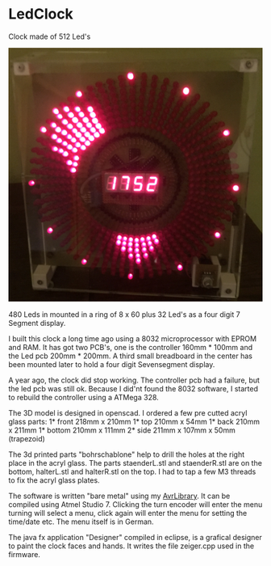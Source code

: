 # LedClock
Clock made of 512 Led's

![Led clock](/images/clock1.png)

480 Leds in mounted in a ring of 8 x 60 plus 32 Led's as a four digit 7 Segment display.

I built this clock a long time ago using a 8032 microprocessor with EPROM and RAM. It has got two PCB's, one is the controller 160mm * 100mm and the Led pcb 200mm * 200mm. A third small breadboard in the center has been mounted later to hold a four digit Sevensegment display.

A year ago, the clock did stop working. The controller pcb had a failure, but the led pcb was still ok. Because I did'nt found the 8032 software, I started to rebuild the controller using a ATMega 328.

The 3D model is designed in openscad. I ordered a few pre cutted acryl glass parts:
1* front 218mm x 210mm
1* top 210mm x 54mm
1* back 210mm x 211mm
1* bottom 210mm x 111mm
2* side 211mm x 107mm x 50mm (trapezoid)

The 3d printed parts "bohrschablone" help to drill the holes at the right place in the acryl glass. The parts staenderL.stl and staenderR.stl are on the bottom, halterL.stl and halterR.stl on the top. I had to tap a few M3 threads to fix the acryl glass plates.

The software is written "bare metal" using my [AvrLibrary](https://github.com/saarbastler/AvrLibrary). It can be compiled using Atmel Studio 7. Clicking the turn encoder will enter the menu turning will select a menu, click again will enter the menu for setting the time/date etc. The menu itself is in German.

The java fx application "Designer" compiled in eclipse, is a grafical designer to paint the clock faces and hands. It writes the file zeiger.cpp used in the firmware.
  